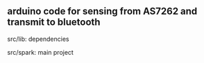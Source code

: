 
## arduino code for sensing from AS7262 and transmit to bluetooth

src/lib:
	dependencies

src/spark:
	main project
